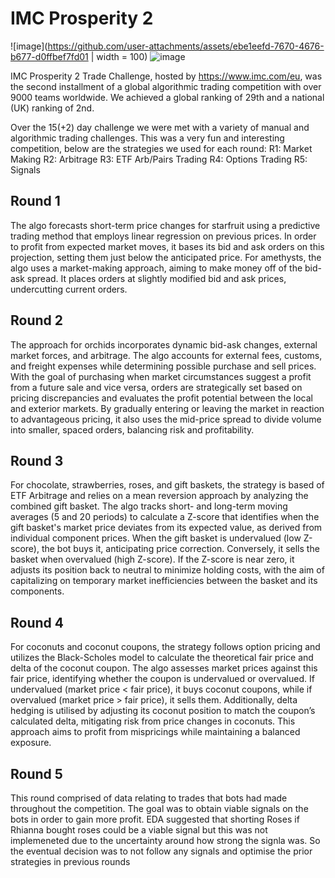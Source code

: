 # IMC Prosperity 2

![image](https://github.com/user-attachments/assets/ebe1eefd-7670-4676-b677-d0ffbef7fd01 | width = 100) ![image](https://github.com/user-attachments/assets/d16151d5-8c5d-46db-a0a0-1556235b3c30)

IMC Prosperity 2 Trade Challenge, hosted by https://www.imc.com/eu, was the second installment of a global algorithmic trading competition with over 9000 teams worldwide. We achieved a global ranking of 29th and a national (UK) ranking of 2nd. 

Over the 15(+2) day challenge we were met with a variety of manual and algorithmic trading challenges. This was a very fun and interesting competition, below are the strategies we used for each round:
R1: Market Making
R2: Arbitrage
R3: ETF Arb/Pairs Trading
R4: Options Trading
R5: Signals

## Round 1
The algo forecasts short-term price changes for starfruit using a predictive trading method that employs linear regression on previous prices. In order to profit from expected market moves, it bases its bid and ask orders on this projection, setting them just below the anticipated price. For amethysts, the algo uses a market-making approach, aiming to make money off of the bid-ask spread. It places orders at slightly modified bid and ask prices, undercutting current orders. 

## Round 2
The approach for orchids incorporates dynamic bid-ask changes, external market forces, and arbitrage. The algo accounts for external fees, customs, and freight expenses while determining possible purchase and sell prices. With the goal of purchasing when market circumstances suggest a profit from a future sale and vice versa, orders are strategically set based on pricing discrepancies and evaluates the profit potential between the local and exterior markets. By gradually entering or leaving the market in reaction to advantageous pricing, it also uses the mid-price spread to divide volume into smaller, spaced orders, balancing risk and profitability.

## Round 3
For chocolate, strawberries, roses, and gift baskets, the strategy is based of ETF Arbitrage and relies on a mean reversion approach by analyzing the combined gift basket. The algo tracks short- and long-term moving averages (5 and 20 periods) to calculate a Z-score that identifies when the gift basket's market price deviates from its expected value, as derived from individual component prices. When the gift basket is undervalued (low Z-score), the bot buys it, anticipating price correction. Conversely, it sells the basket when overvalued (high Z-score). If the Z-score is near zero, it adjusts its position back to neutral to minimize holding costs, with the aim of capitalizing on temporary market inefficiencies between the basket and its components.

## Round 4
For coconuts and coconut coupons, the strategy follows option pricing and utilizes the Black-Scholes model to calculate the theoretical fair price and delta of the coconut coupon. The algo assesses market prices against this fair price, identifying whether the coupon is undervalued or overvalued. If undervalued (market price < fair price), it buys coconut coupons, while if overvalued (market price > fair price), it sells them. Additionally, delta hedging is utilised by adjusting its coconut position to match the coupon’s calculated delta, mitigating risk from price changes in coconuts. This approach aims to profit from mispricings while maintaining a balanced exposure.

## Round 5
This round comprised of data relating to trades that bots had made throughout the competition. The goal was to obtain viable signals on the bots in order to gain more profit. EDA suggested that shorting Roses if Rhianna bought roses could be a viable signal but this was not implemeneted due to the uncertainty around how strong the signla was. So the eventual decision was to not follow any signals and optimise the prior strategies in previous rounds
